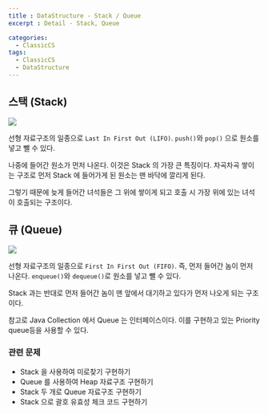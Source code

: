 ```yaml
---
title : DataStructure - Stack / Queue
excerpt : Detail - Stack, Queue

categories:
  - ClassicCS
tags:
  - ClassicCS
  - DataStructure
---  
```


## 스택 (Stack)

![](https://user-images.githubusercontent.com/44635266/66646539-6a3ee380-ec61-11e9-8cfd-63cc6096da35.png)

선형 자료구조의 일종으로 `Last In First Out (LIFO)`. `push()`와 `pop()` 으로 원소를 넣고 뺄 수 있다.

나중에 들어간 원소가 먼저 나온다. 이것은 Stack 의 가장 큰 특징이다. 차곡차곡 쌓이는 구조로 먼저 Stack 에 들어가게 된 원소는 맨 바닥에 깔리게 된다.

그렇기 때문에 늦게 들어간 녀석들은 그 위에 쌓이게 되고 호출 시 가장 위에 있는 녀석이 호출되는 구조이다.


## 큐 (Queue)

![](https://user-images.githubusercontent.com/44635266/66646540-6a3ee380-ec61-11e9-9a00-b8b020ac70f9.png)

선형 자료구조의 일종으로 `First In First Out (FIFO)`. 즉, 먼저 들어간 놈이 먼저 나온다. `enqueue()`와 `dequeue()`로 원소를 넣고 뺄 수 있다.

Stack 과는 반대로 먼저 들어간 놈이 맨 앞에서 대기하고 있다가 먼저 나오게 되는 구조이다.

참고로 Java Collection 에서 Queue 는 인터페이스이다. 이를 구현하고 있는 Priority queue등을 사용할 수 있다.


### 관련 문제

* Stack 을 사용하여 미로찾기 구현하기
* Queue 를 사용하여 Heap 자료구조 구현하기
* Stack 두 개로 Queue 자료구조 구현하기
* Stack 으로 괄호 유효성 체크 코드 구현하기

